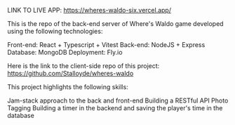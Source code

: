 LINK TO LIVE APP: https://wheres-waldo-six.vercel.app/

This is the repo of the back-end server of Where's Waldo game developed using the following technologies:

Front-end: React + Typescript + Vitest 
Back-end: NodeJS + Express
Database: MongoDB
Deployment: Fly.io

Here is the link to the client-side repo of this project:
https://github.com/Stalloyde/wheres-waldo

This project highlights the following skills:

Jam-stack approach to the back and front-end
Building a RESTful API
Photo Tagging
Building a timer in the backend and saving the player's time in the database
